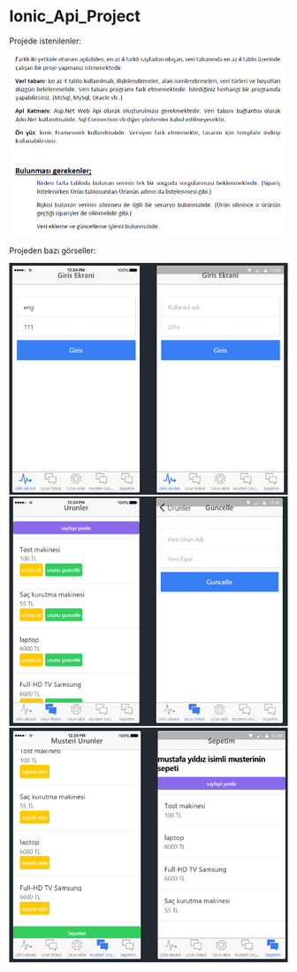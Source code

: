 # Ionic_Api_Project

Projede istenilenler:

<img src="f/0.png" width=750>

Projeden bazı görseller:

<img src="f/1.png" width=650>
<img src="f/2.png" width=650>
<img src="f/3.png" width=650>
